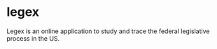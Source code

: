 # legex
Legex is an online application to study and trace the federal legislative process in the US. 
